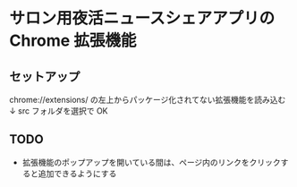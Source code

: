 # サロン用夜活ニュースシェアアプリの Chrome 拡張機能

## セットアップ

chrome://extensions/
の左上からパッケージ化されてない拡張機能を読み込む
↓
src フォルダを選択で OK

## TODO

- 拡張機能のポップアップを開いている間は、ページ内のリンクをクリックすると追加できるようにする
